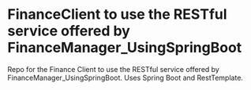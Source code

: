 # FinanceClient to use the RESTful service offered by FinanceManager_UsingSpringBoot

Repo for the Finance Client to use the RESTful service offered by FinanceManager_UsingSpringBoot.
Uses Spring Boot and RestTemplate.

